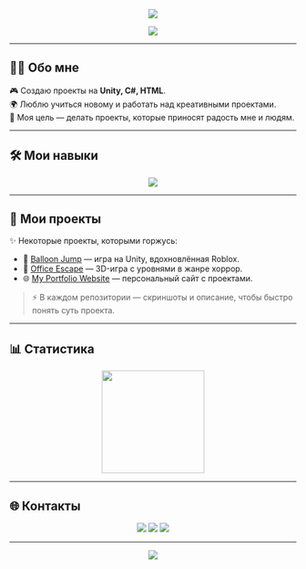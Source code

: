 
<p align="center">
  <img src="https://readme-typing-svg.herokuapp.com?font=Orbitron&size=36&duration=4000&pause=1000&color=00FFF7&center=true&vCenter=true&width=600&lines=+Hi+!+I'm+Shener;+Unity+%7C+C%23+%7C+Web" />
</p>

<p align="center">
  <img src="https://capsule-render.vercel.app/api?type=waving&height=200&color=gradient&text=%20Welcome%20to%20my%20GitHub👋%20&fontAlign=50&fontAlignY=35&fontColor=ffffff&fontSize=30&font=Orbitron&animation=fadeIn" />
</p>

---

## 👨‍💻 Обо мне
🎮 Создаю проекты на **Unity, C#, HTML**.  
🌍 Люблю учиться новому и работать над креативными проектами.  
🚀 Моя цель — делать проекты, которые приносят радость мне и людям.  

---

## 🛠️ Мои навыки
<p align="center">
  <img src="https://skillicons.dev/icons?i=unity,cs,cpp,python,github,html,css,figma,blender,ps" />
</p>

---

## 📂 Мои проекты
✨ Некоторые проекты, которыми горжусь:  

- 🎈 [Balloon Jump](https://github.com/YOUR_USERNAME/project1) — игра на Unity, вдохновлённая Roblox.  
- 🏢 [Office Escape](https://github.com/shener141/Office_Escape_Game) — 3D-игра с уровнями в жанре хоррор.  
- 🌐 [My Portfolio Website](https://github.com/YOUR_USERNAME/project3) — персональный сайт с проектами.  

> ⚡ В каждом репозитории — скриншоты и описание, чтобы быстро понять суть проекта.

---

## 📊 Статистика
<p align="center">
  <img src="https://github-readme-stats.vercel.app/api?username=shener141&show_icons=true&theme=tokyonight&count_private=true" height="180" />
</p>

---

## 🌐 Контакты
<p align="center">
  <a href="mailto:your.email@example.com"><img src="https://img.shields.io/badge/Email-0072ff?style=for-the-badge&logo=gmail&logoColor=white" /></a>
  <a href="https://t.me/your_telegram"><img src="https://img.shields.io/badge/Telegram-00c6ff?style=for-the-badge&logo=telegram&logoColor=white" /></a>
  <a href="https://linkedin.com/in/your-linkedin"><img src="https://img.shields.io/badge/LinkedIn-005f9e?style=for-the-badge&logo=linkedin&logoColor=white" /></a>
</p>

---

<p align="center">
  <img src="https://capsule-render.vercel.app/api?type=waving&color=gradient&height=120&section=footer"/>
</p>
